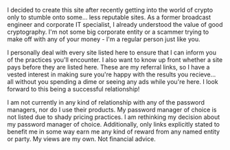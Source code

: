 I decided to create this site after recently getting into the world of crypto only to stumble onto some... less reputable sites. As a former broadcast engineer and corporate IT specialist, I already understood the value of good cryptography. I'm not some big corporate entity or a scammer trying to make off with any of your money - I'm a regular person just like you. 

I personally deal with every site listed here to ensure that I can inform you of the practices you'll encounter. I also want to know up front whether a site pays before they are listed here. These are my referral links, so I have a vested interest in making sure you're happy with the results you recieve... all without you spending a dime or seeing any ads while you're here.  I look forward to this being a successful relationship! 


I am not currently in any kind of relationship with any of the password managers, nor do I use their products. My password manager of choice is not listed due to shady pricing practices. I am rethinking my decision about my password manager of choice. Additionally, only links explicitly stated to benefit me in some way earn me any kind of reward from any named entity or party. My views are my own. Not financial advice.

